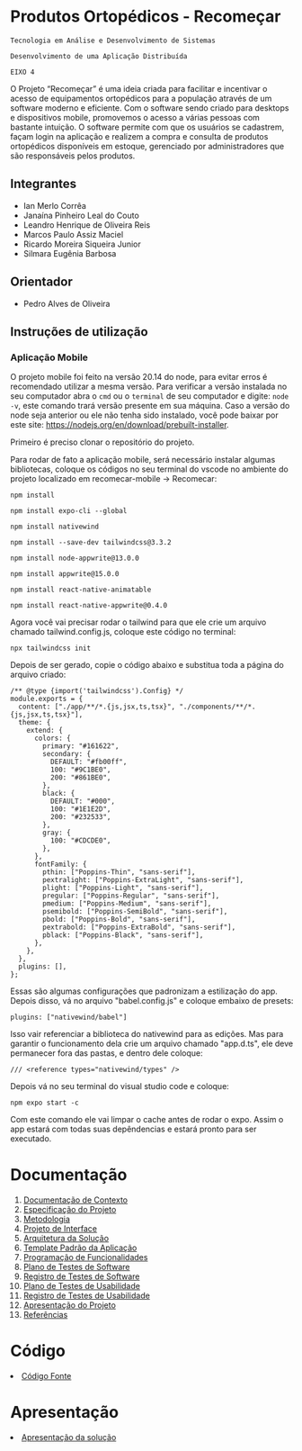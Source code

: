 # Produtos Ortopédicos - Recomeçar

`Tecnologia em Análise e Desenvolvimento de Sistemas`

`Desenvolvimento de uma Aplicação Distribuída `

`EIXO 4`

O Projeto “Recomeçar” é uma ideia criada para facilitar e incentivar o acesso de equipamentos ortopédicos para a população através de um software moderno e eficiente. Com o software sendo criado para desktops e dispositivos mobile, promovemos o acesso a várias pessoas com bastante intuição. O software permite com que os usuários se cadastrem, façam login na aplicação e realizem a compra e consulta de produtos ortopédicos disponíveis em estoque, gerenciado por administradores que são responsáveis pelos produtos.

## Integrantes

* Ian Merlo Corrêa
* Janaína Pinheiro Leal do Couto
* Leandro Henrique de Oliveira Reis
* Marcos Paulo Assiz Maciel
* Ricardo Moreira Siqueira Junior
* Silmara Eugênia Barbosa

## Orientador

* Pedro Alves de Oliveira

## Instruções de utilização

### Aplicação Mobile

O projeto mobile foi feito na versão 20.14 do node, para evitar erros é recomendado utilizar a mesma versão. Para verificar a versão instalada no seu computador abra o ``cmd`` ou o ``terminal`` de seu computador e digite: ``node -v``, este comando trará versão presente em sua máquina. Caso a versão do node seja anterior ou ele não tenha sido instalado, você pode baixar por este site: https://nodejs.org/en/download/prebuilt-installer.

Primeiro é preciso clonar o repositório do projeto. 

Para rodar de fato a aplicação mobile, será necessário instalar algumas bibliotecas, coloque os códigos no seu terminal do vscode no ambiente do projeto localizado em recomecar-mobile -> Recomecar:

```npm install```

```npm install expo-cli --global```

```npm install nativewind```

```npm install --save-dev tailwindcss@3.3.2```

```npm install node-appwrite@13.0.0```

```npm install appwrite@15.0.0```

```npm install react-native-animatable```

``npm install react-native-appwrite@0.4.0``

Agora você vai precisar rodar o tailwind para que ele crie um arquivo chamado tailwind.config.js, coloque este código no terminal: 

```npx tailwindcss init```

Depois de ser gerado, copie o código abaixo e substitua toda a página do arquivo criado: 
````
/** @type {import('tailwindcss').Config} */
module.exports = {
  content: ["./app/**/*.{js,jsx,ts,tsx}", "./components/**/*.{js,jsx,ts,tsx}"],
  theme: {
    extend: {
      colors: {
        primary: "#161622",
        secondary: {
          DEFAULT: "#fb00ff",
          100: "#9C1BE0",
          200: "#861BE0",
        },
        black: {
          DEFAULT: "#000",
          100: "#1E1E2D",
          200: "#232533",
        },
        gray: {
          100: "#CDCDE0",
        },
      },
      fontFamily: {
        pthin: ["Poppins-Thin", "sans-serif"],
        pextralight: ["Poppins-ExtraLight", "sans-serif"],
        plight: ["Poppins-Light", "sans-serif"],
        pregular: ["Poppins-Regular", "sans-serif"],
        pmedium: ["Poppins-Medium", "sans-serif"],
        psemibold: ["Poppins-SemiBold", "sans-serif"],
        pbold: ["Poppins-Bold", "sans-serif"],
        pextrabold: ["Poppins-ExtraBold", "sans-serif"],
        pblack: ["Poppins-Black", "sans-serif"],
      },
    },
  },
  plugins: [],
};
````
Essas são algumas configurações que padronizam a estilização do app. Depois disso, vá no arquivo "babel.config.js" e coloque embaixo de presets:

`plugins: ["nativewind/babel"]`

Isso vair referenciar a biblioteca do nativewind para as edições. Mas para garantir o funcionamento dela crie um arquivo chamado "app.d.ts", ele deve permanecer fora das pastas, e dentro dele coloque:

`/// <reference types="nativewind/types" />`

Depois vá no seu terminal do visual studio code e coloque:

`npm expo start -c`

Com este comando ele vai limpar o cache antes de rodar o expo. Assim o app estará com todas suas depêndencias e estará pronto para ser executado.

# Documentação

<ol>
<li><a href="docs/01-Documentação de Contexto.md"> Documentação de Contexto</a></li>
<li><a href="docs/02-Especificação do Projeto.md"> Especificação do Projeto</a></li>
<li><a href="docs/03-Metodologia.md"> Metodologia</a></li>
<li><a href="docs/04-Projeto de Interface.md"> Projeto de Interface</a></li>
<li><a href="docs/05-Arquitetura da Solução.md"> Arquitetura da Solução</a></li>
<li><a href="docs/06-Template Padrão da Aplicação.md"> Template Padrão da Aplicação</a></li>
<li><a href="docs/07-Programação de Funcionalidades.md"> Programação de Funcionalidades</a></li>
<li><a href="docs/08-Plano de Testes de Software.md"> Plano de Testes de Software</a></li>
<li><a href="docs/09-Registro de Testes de Software.md"> Registro de Testes de Software</a></li>
<li><a href="docs/10-Plano de Testes de Usabilidade.md"> Plano de Testes de Usabilidade</a></li>
<li><a href="docs/11-Registro de Testes de Usabilidade.md"> Registro de Testes de Usabilidade</a></li>
<li><a href="docs/12-Apresentação do Projeto.md"> Apresentação do Projeto</a></li>
<li><a href="docs/13-Referências.md"> Referências</a></li>
</ol>

# Código

<li><a href="src/README.md"> Código Fonte</a></li>

# Apresentação

<li><a href="presentation/README.md"> Apresentação da solução</a></li>
